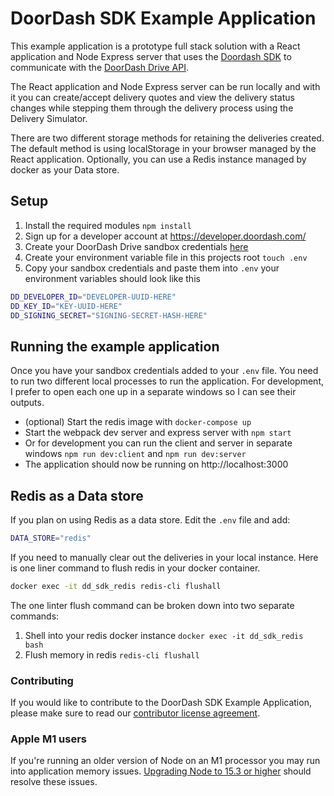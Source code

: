 # DoorDash SDK Example Application

This example application is a prototype full stack solution with a React application and Node Express server that uses the [Doordash SDK](https://www.npmjs.com/package/@doordash/sdk) to communicate with the [DoorDash Drive API](https://developer.doordash.com/en-US/api/drive).

The React application and Node Express server can be run locally and with it you can create/accept delivery quotes and view the delivery status changes while stepping them  through the delivery process using the Delivery Simulator.

There are two different storage methods for retaining the deliveries created. The default method is using localStorage in your browser managed by the React application. Optionally, you can use a Redis instance managed by docker as your Data store.

## Setup

1. Install the required modules
   `npm install`
2. Sign up for a developer account at https://developer.doordash.com/
3. Create your DoorDash Drive sandbox credentials [here](https://developer.doordash.com/portal/integration/drive/credentials)
4. Create your environment variable file in this projects root `touch .env`
5. Copy your sandbox credentials and paste them into `.env` your environment variables should look like this

```bash
DD_DEVELOPER_ID="DEVELOPER-UUID-HERE"
DD_KEY_ID="KEY-UUID-HERE"
DD_SIGNING_SECRET="SIGNING-SECRET-HASH-HERE"
```

## Running the example application

Once you have your sandbox credentials added to your `.env` file. You need to run two different local processes to run the application. For development, I prefer to open each one up in a separate windows so I can see their outputs.

- (optional) Start the redis image with `docker-compose up`
- Start the webpack dev server and express server with `npm start`
- Or for development you can run the client and server in separate windows `npm run dev:client` and `npm run dev:server`
- The application should now be running on http://localhost:3000

## Redis as a Data store

If you plan on using Redis as a data store. Edit the `.env` file and add:

```bash
DATA_STORE="redis"
```

If you need to manually clear out the deliveries in your local instance. Here is one liner command to flush redis in your docker container.
```bash
docker exec -it dd_sdk_redis redis-cli flushall
```

The one linter flush command can be broken down into two separate commands:

1. Shell into your redis docker instance
   `docker exec -it dd_sdk_redis bash`
2. Flush memory in redis
   `redis-cli flushall`

### Contributing

If you would like to contribute to the DoorDash SDK Example Application, please make sure to read our [contributor license agreement](CLA.md).

### Apple M1 users

If you're running an older version of Node on an M1 processor you may run into application memory issues. [Upgrading Node to 15.3 or higher](https://stackoverflow.com/questions/65856300/wasm-code-commit-allocation-failed-process-out-of-memory) should resolve these issues.
